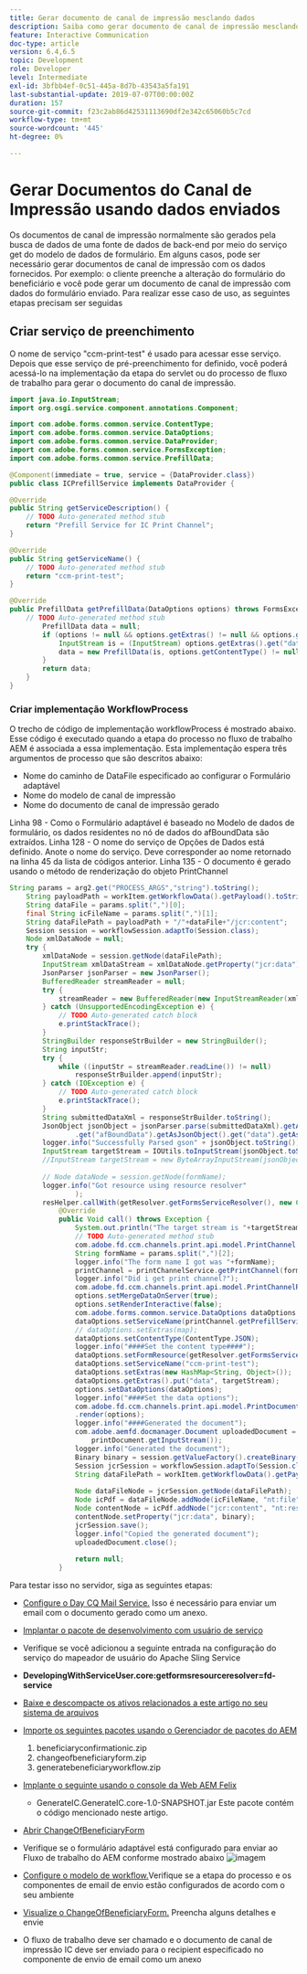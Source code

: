 ```yaml
---
title: Gerar documento de canal de impressão mesclando dados
description: Saiba como gerar documento de canal de impressão mesclando dados contidos no fluxo de entrada
feature: Interactive Communication
doc-type: article
version: 6.4,6.5
topic: Development
role: Developer
level: Intermediate
exl-id: 3bfbb4ef-0c51-445a-8d7b-43543a5fa191
last-substantial-update: 2019-07-07T00:00:00Z
duration: 157
source-git-commit: f23c2ab86d42531113690df2e342c65060b5c7cd
workflow-type: tm+mt
source-wordcount: '445'
ht-degree: 0%

---
```


# Gerar Documentos do Canal de Impressão usando dados enviados

Os documentos de canal de impressão normalmente são gerados pela busca de dados de uma fonte de dados de back-end por meio do serviço get do modelo de dados de formulário. Em alguns casos, pode ser necessário gerar documentos de canal de impressão com os dados fornecidos. Por exemplo: o cliente preenche a alteração do formulário do beneficiário e você pode gerar um documento de canal de impressão com dados do formulário enviado. Para realizar esse caso de uso, as seguintes etapas precisam ser seguidas

## Criar serviço de preenchimento

O nome de serviço &quot;ccm-print-test&quot; é usado para acessar esse serviço. Depois que esse serviço de pré-preenchimento for definido, você poderá acessá-lo na implementação da etapa do servlet ou do processo de fluxo de trabalho para gerar o documento do canal de impressão.

```java
import java.io.InputStream;
import org.osgi.service.component.annotations.Component;

import com.adobe.forms.common.service.ContentType;
import com.adobe.forms.common.service.DataOptions;
import com.adobe.forms.common.service.DataProvider;
import com.adobe.forms.common.service.FormsException;
import com.adobe.forms.common.service.PrefillData;

@Component(immediate = true, service = {DataProvider.class})
public class ICPrefillService implements DataProvider {

@Override
public String getServiceDescription() {
    // TODO Auto-generated method stub
    return "Prefill Service for IC Print Channel";
}

@Override
public String getServiceName() {
    // TODO Auto-generated method stub
    return "ccm-print-test";
}

@Override
public PrefillData getPrefillData(DataOptions options) throws FormsException {
    // TODO Auto-generated method stub
        PrefillData data = null;
        if (options != null && options.getExtras() != null && options.getExtras().get("data") != null) {
            InputStream is = (InputStream) options.getExtras().get("data");
            data = new PrefillData(is, options.getContentType() != null ? options.getContentType() : ContentType.JSON);
        }
        return data;
    }
}
```

### Criar implementação WorkflowProcess

O trecho de código de implementação workflowProcess é mostrado abaixo. Esse código é executado quando a etapa do processo no fluxo de trabalho AEM é associada a essa implementação. Esta implementação espera três argumentos de processo que são descritos abaixo:

* Nome do caminho de DataFile especificado ao configurar o Formulário adaptável
* Nome do modelo de canal de impressão
* Nome do documento de canal de impressão gerado

Linha 98 - Como o Formulário adaptável é baseado no Modelo de dados de formulário, os dados residentes no nó de dados do afBoundData são extraídos.
Linha 128 - O nome do serviço de Opções de Dados está definido. Anote o nome do serviço. Deve corresponder ao nome retornado na linha 45 da lista de códigos anterior.
Linha 135 - O documento é gerado usando o método de renderização do objeto PrintChannel


```java
String params = arg2.get("PROCESS_ARGS","string").toString();
    String payloadPath = workItem.getWorkflowData().getPayload().toString();
    String dataFile = params.split(",")[0];
    final String icFileName = params.split(",")[1];
    String dataFilePath = payloadPath + "/"+dataFile+"/jcr:content";
    Session session = workflowSession.adaptTo(Session.class);
    Node xmlDataNode = null;
    try {
        xmlDataNode = session.getNode(dataFilePath);
        InputStream xmlDataStream = xmlDataNode.getProperty("jcr:data").getBinary().getStream();
        JsonParser jsonParser = new JsonParser();
        BufferedReader streamReader = null;
        try {
            streamReader = new BufferedReader(new InputStreamReader(xmlDataStream, "UTF-8"));
        } catch (UnsupportedEncodingException e) {
            // TODO Auto-generated catch block
            e.printStackTrace();
        }
        StringBuilder responseStrBuilder = new StringBuilder();
        String inputStr;
        try {
            while ((inputStr = streamReader.readLine()) != null)
                responseStrBuilder.append(inputStr);
        } catch (IOException e) {
            // TODO Auto-generated catch block
            e.printStackTrace();
        }
        String submittedDataXml = responseStrBuilder.toString();
        JsonObject jsonObject = jsonParser.parse(submittedDataXml).getAsJsonObject().get("afData").getAsJsonObject()
                .get("afBoundData").getAsJsonObject().get("data").getAsJsonObject();
        logger.info("Successfully Parsed gson" + jsonObject.toString());
        InputStream targetStream = IOUtils.toInputStream(jsonObject.toString());
        //InputStream targetStream = new ByteArrayInputStream(jsonObject.toString().getBytes());
        
        // Node dataNode = session.getNode(formName);
        logger.info("Got resource using resource resolver"
                );
        resHelper.callWith(getResolver.getFormsServiceResolver(), new Callable<Void>() {
            @Override
            public Void call() throws Exception {
                System.out.println("The target stream is "+targetStream.available());
                // TODO Auto-generated method stub
                com.adobe.fd.ccm.channels.print.api.model.PrintChannel printChannel = null;
                String formName = params.split(",")[2];
                logger.info("The form name I got was "+formName);
                printChannel = printChannelService.getPrintChannel(formName);
                logger.info("Did i get print channel?");
                com.adobe.fd.ccm.channels.print.api.model.PrintChannelRenderOptions options = new com.adobe.fd.ccm.channels.print.api.model.PrintChannelRenderOptions();
                options.setMergeDataOnServer(true);
                options.setRenderInteractive(false);
                com.adobe.forms.common.service.DataOptions dataOptions = new com.adobe.forms.common.service.DataOptions();
                dataOptions.setServiceName(printChannel.getPrefillService());
                // dataOptions.setExtras(map);
                dataOptions.setContentType(ContentType.JSON);
                logger.info("####Set the content type####");
                dataOptions.setFormResource(getResolver.getFormsServiceResolver().getResource(formName));
                dataOptions.setServiceName("ccm-print-test");
                dataOptions.setExtras(new HashMap<String, Object>());
                dataOptions.getExtras().put("data", targetStream);
                options.setDataOptions(dataOptions);
                logger.info("####Set the data options");
                com.adobe.fd.ccm.channels.print.api.model.PrintDocument printDocument = printChannel
                .render(options);
                logger.info("####Generated the document");
                com.adobe.aemfd.docmanager.Document uploadedDocument = new com.adobe.aemfd.docmanager.Document(
                    printDocument.getInputStream());
                logger.info("Generated the document");
                Binary binary = session.getValueFactory().createBinary(printDocument.getInputStream());
                Session jcrSession = workflowSession.adaptTo(Session.class);
                String dataFilePath = workItem.getWorkflowData().getPayload().toString();
                
                Node dataFileNode = jcrSession.getNode(dataFilePath);
                Node icPdf = dataFileNode.addNode(icFileName, "nt:file");
                Node contentNode = icPdf.addNode("jcr:content", "nt:resource");
                contentNode.setProperty("jcr:data", binary);
                jcrSession.save();
                logger.info("Copied the generated document");
                uploadedDocument.close();
                
                return null;
            }
```

Para testar isso no servidor, siga as seguintes etapas:

* [Configure o Day CQ Mail Service.](https://helpx.adobe.com/experience-manager/6-5/communities/using/email.html) Isso é necessário para enviar um email com o documento gerado como um anexo.
* [Implantar o pacote de desenvolvimento com usuário de serviço](/help/forms/assets/common-osgi-bundles/DevelopingWithServiceUser.jar)
* Verifique se você adicionou a seguinte entrada na configuração do serviço do mapeador de usuário do Apache Sling Service
* **DevelopingWithServiceUser.core:getformsresourceresolver=fd-service**
* [Baixe e descompacte os ativos relacionados a este artigo no seu sistema de arquivos](assets/prefillservice.zip)
* [Importe os seguintes pacotes usando o Gerenciador de pacotes do AEM](http://localhost:4502/crx/packmgr/index.jsp)
   1. beneficiaryconfirmationic.zip
   2. changeofbeneficiaryform.zip
   3. generatebeneficiaryworkflow.zip
* [Implante o seguinte usando o console da Web AEM Felix](http://localhost:4502/system/console/bundles)

   * GenerateIC.GenerateIC.core-1.0-SNAPSHOT.jar Este pacote contém o código mencionado neste artigo.

* [Abrir ChangeOfBeneficiaryForm](http://localhost:4502/content/dam/formsanddocuments/changebeneficiary/jcr:content?wcmmode=disabled)
* Verifique se o formulário adaptável está configurado para enviar ao Fluxo de trabalho do AEM conforme mostrado abaixo
  ![imagem](assets/generateic.PNG)
* [Configure o modelo de workflow.](http://localhost:4502/editor.html/conf/global/settings/workflow/models/ChangesToBeneficiary.html)Verifique se a etapa do processo e os componentes de email de envio estão configurados de acordo com o seu ambiente
* [Visualize o ChangeOfBeneficiaryForm.](http://localhost:4502/content/dam/formsanddocuments/changebeneficiary/jcr:content?wcmmode=disabled) Preencha alguns detalhes e envie
* O fluxo de trabalho deve ser chamado e o documento de canal de impressão IC deve ser enviado para o recipient especificado no componente de envio de email como um anexo
